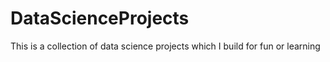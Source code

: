# DataScienceProjects
This is a collection of data science projects which I build for fun or learning
